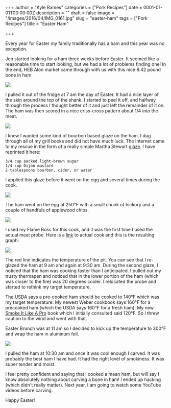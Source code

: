 +++
author = "Kyle Rames"
categories = ["Pork Recipes"]
date = 0001-01-01T00:00:00Z
description = ""
draft = false
image = "/images/2016/04/IMG_0161.jpg"
slug = "easter-ham"
tags = ["Pork Recipes"]
title = "Easter Ham"

+++

Every year for Easter my family traditionally has a ham and this year was no exception.

Jen started looking for a ham three weeks before Easter. It seemed like a reasonable time to start looking, but we had a lot of problems finding one! In the end, HEB Alon market came through with us with this nice 8.42 pound bone in ham.

![](/content/images/2016/04/IMG_0140.jpg)

I pulled it out of the fridge at 7 am the day of Easter. It had a nice layer of the skin around the top of the shank. I started to peel it off, and halfway through the process I thought better of it and just left the remainder of it on. The ham was then scored in a nice criss-cross pattern about 1/4 into the meat.

![](/content/images/2016/04/IMG_0143.jpg)

I knew I wanted some kind of bourbon based glaze on the ham. I dug through all of my grill books and did not have much luck. The Internet came to my rescue in the form of a really simple Martha Stewart [glaze](http://www.marthastewart.com/314137/bourbon-glazed-ham). I have reprinted it here:

```
3/4 cup packed light-brown sugar
1/4 cup Dijon mustard
2 tablespoons bourbon, cider, or water
```
I applied this glaze before it went on the egg and several times during the cook.

![](/content/images/2016/04/IMG_1063.jpg)

The ham went on the egg at 250°F with a small chunk of hickory and a couple of handfuls of applewood chips.

![](/content/images/2016/04/IMG_0146.jpg)

I used my Flame Boss for this cook, and it was the first time I used the actual meat probe. Here is a [link](https://myflameboss.com/cooks/17841) to actual cook and this is the resulting graph:

![](/content/images/2016/04/ham-graph.png)

The red line indicates the temperature of the pit. You can see that I re-glazed the ham at 9 am and again at 9:30 am. During the second glaze, I noticed that the ham was cooking faster than I anticipated. I pulled out my trusty thermapen and noticed that in the lower portion of the ham (which was closer to the fire) was 20 degrees cooler. I relocated the probe and started to rethink my target temperature.

The [USDA](http://www.fsis.usda.gov/wps/portal/fsis/topics/food-safety-education/get-answers/food-safety-fact-sheets/meat-preparation/ham-and-food-safety/CT_Index) says a pre-cooked ham should be cooked to 140°F which was my target temperature. My newest Weber cookbook says 160°F for a precooked ham (which the USDA says 160°F for a fresh ham). My new [Smoke It Like A Pro](http://www.amazon.com/Smoke-Green-Ceramic-Cookers-Team--/dp/162414098X/ref=sr_1_1?ie=UTF8&qid=1459631290&sr=8-1) book which I initially consulted said 120°F. So I threw caution to the wind and went with that.

Easter Brunch was at 11 am so I decided to kick up the temperature to 300°F and wrap the ham in aluminum foil. 

![](/content/images/2016/04/IMG_1065.jpg)

I pulled the ham at 10:30 am and once it was cool enough I carved. It was probably the best ham I have had. It had the right level of smokiness. It was super tender and moist.

I feel pretty confident and saying that I cooked a mean ham, but will say I know absolutely nothing about carving a bone in ham! I ended up hacking (which didn't really matter). Next year, I am going to watch some YouTube videos before carving.

Happy Easter!




